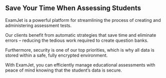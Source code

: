 ﻿
## **Save Your Time When Assessing Students**

ExamJet is a powerful platform for streamlining the process of creating and administering assessment tests.

Our clients benefit from automatic strategies that save time and eliminate errors – reducing the tedious work required to create question banks.

Furthermore, security is one of our top priorities, which is why all data is stored within a safe, fully encrypted environment.

With ExamJet, you can efficiently manage educational assessments with peace of mind knowing that the student’s data is secure.
